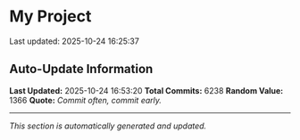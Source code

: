 # My Project


Last updated: 2025-10-24 16:25:37





































































































































































































































































































































































































































































































































































































































































































































































































































































































































































































































































































































































































































































































































































































































































































































































































































































































































































































































































































































































































































































































































































































































































































































































































































































































































































































































































































































































































































































































































































































































































































































































































































































































































































































































































































































































































































































































































































































































































































































































































































































































































































































































































































































































































































































































































































































































































































































































































































































































































































































































































































































































































































































































































































































































































































































































































































































































































































































































































































































































































































































































































































































































































































































































































































































































































































































































































































































































































































































































## Auto-Update Information

**Last Updated:** 2025-10-24 16:53:20
**Total Commits:** 6238
**Random Value:** 1366
**Quote:** _Commit often, commit early._

---
_This section is automatically generated and updated._